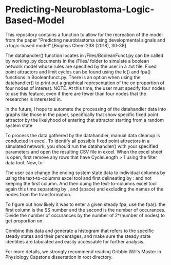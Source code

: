 # Predicting-Neuroblastoma-Logic-Based-Model
This repository contains a function to allow for the recreation of the model from the paper "Predicting neuroblastoma using developmental signals and a logic-based model" [Biophys Chem 238 (2018), 30-38]

The datahandler() function locates in /Files/BooleanFunct.py can be called by working .py documents in the 
/Files/ folder to simulate a boolean network model whose rules are specified by the user in a .txt file.
Fixed point attractors and limit cycles can be found using the lc() and fpa() functions in Booleanfunct.py.
There is an option when using the datahandler() to print out a graphical representation of the on proportion
of four nodes of interest. NOTE. At this time, the user must specify four nodes to use this feature, even if 
there are fewer than four nodes that the researcher is interested in.

In the future, I hope to automate the processing of the datahandler data into graphs like those in the paper, specifically that show specific fixed point attractor by the likelyhood of entering that attractor starting from a random system state

To process the data gathered by the datahandler, manual data cleanup is conducted in excel. To identify all possible fixed point attractors in a simulated network, you should run the datahandler() with your specified parameters and open the resulting CSV file in excel. When the excel sheet is open, first remove any rows that have CycleLength > 1 using the filter data tool. Now, to 

The user can change the ending system state data to individual columns by using the text-to-columns excel tool and first 
delineating by : and not keeping the first column. And then doing the text-to-columns excel tool again this time separating
by , and (space) and excluding the names of the nodes from the transformation.

To figure out how likely it was to enter a given steady fpa, use the fpa(). the first column is the SS number and the second is the number of occurances. Divide the number of occurances by the number of 2^(number of nodes) to get proportion on.

Combine this data and generate a histogram that refers to the specific steady states and their percentages, and make sure the steady state identities are tabulated and easily accessable for further analysis.

For more details, we strongly recommend reading Gribbin Will's Master in Physiology Capstone dissertation in root directory. 
